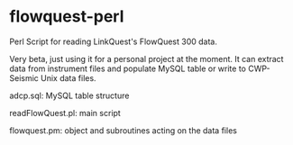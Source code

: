 # flowquest-perl
Perl Script for reading LinkQuest's FlowQuest 300 data.

Very beta, just using it for a personal project at the moment.  It can extract data from instrument files and populate MySQL table or write to CWP-Seismic Unix data files.  

adcp.sql: MySQL table structure

readFlowQuest.pl: main script

flowquest.pm: object and subroutines acting on the data files
